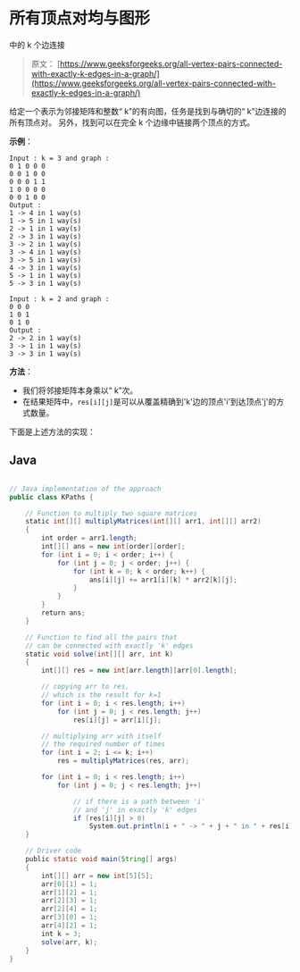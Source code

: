 # 所有顶点对均与图形

中的 k 个边连接

> 原文： [https://www.geeksforgeeks.org/all-vertex-pairs-connected-with-exactly-k-edges-in-a-graph/](https://www.geeksforgeeks.org/all-vertex-pairs-connected-with-exactly-k-edges-in-a-graph/)

给定一个表示为邻接矩阵和整数“ k”的有向图，任务是找到与确切的“ k”边连接的所有顶点对。
另外，找到可以在完全 k 个边缘中链接两个顶点的方式。

**示例**：

```
Input : k = 3 and graph :
0 1 0 0 0 
0 0 1 0 0 
0 0 0 1 1 
1 0 0 0 0 
0 0 1 0 0 
Output :
1 -> 4 in 1 way(s)
1 -> 5 in 1 way(s)
2 -> 1 in 1 way(s)
2 -> 3 in 1 way(s)
3 -> 2 in 1 way(s)
3 -> 4 in 1 way(s)
3 -> 5 in 1 way(s)
4 -> 3 in 1 way(s)
5 -> 1 in 1 way(s)
5 -> 3 in 1 way(s)

Input : k = 2 and graph :
0 0 0 
1 0 1 
0 1 0 
Output :
2 -> 2 in 1 way(s)
3 -> 1 in 1 way(s)
3 -> 3 in 1 way(s)

```

**方法**：

*   我们将邻接矩阵本身乘以“ k”次。
*   在结果矩阵中，`res[i][j]`是可以从覆盖精确到'k'边的顶点'i'到达顶点'j'的方式数量。

下面是上述方法的实现：

## Java

```java

// Java implementation of the approach 
public class KPaths { 

    // Function to multiply two square matrices 
    static int[][] multiplyMatrices(int[][] arr1, int[][] arr2) 
    { 
        int order = arr1.length; 
        int[][] ans = new int[order][order]; 
        for (int i = 0; i < order; i++) { 
            for (int j = 0; j < order; j++) { 
                for (int k = 0; k < order; k++) { 
                    ans[i][j] += arr1[i][k] * arr2[k][j]; 
                } 
            } 
        } 
        return ans; 
    } 

    // Function to find all the pairs that 
    // can be connected with exactly 'k' edges 
    static void solve(int[][] arr, int k) 
    { 
        int[][] res = new int[arr.length][arr[0].length]; 

        // copying arr to res, 
        // which is the result for k=1 
        for (int i = 0; i < res.length; i++) 
            for (int j = 0; j < res.length; j++) 
                res[i][j] = arr[i][j]; 

        // multiplying arr with itself 
        // the required number of times 
        for (int i = 2; i <= k; i++) 
            res = multiplyMatrices(res, arr); 

        for (int i = 0; i < res.length; i++) 
            for (int j = 0; j < res.length; j++) 

                // if there is a path between 'i' 
                // and 'j' in exactly 'k' edges 
                if (res[i][j] > 0) 
                    System.out.println(i + " -> " + j + " in " + res[i][j] + " way(s)"); 
    } 

    // Driver code 
    public static void main(String[] args) 
    { 
        int[][] arr = new int[5][5]; 
        arr[0][1] = 1; 
        arr[1][2] = 1; 
        arr[2][3] = 1; 
        arr[2][4] = 1; 
        arr[3][0] = 1; 
        arr[4][2] = 1; 
        int k = 3; 
        solve(arr, k); 
    } 
} 

```